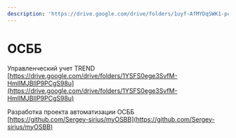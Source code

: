 ```yaml
---
description: 'https://drive.google.com/drive/folders/1uyf-AfMYDqSWK1-pc5ZjbrjjsWkkBvqc'
---
```


# ОСББ

Управленческий учет TREND  
[https://drive.google.com/drive/folders/1YSFS0ege3SvfM-HmllMJBIlP9PCgS98u](https://drive.google.com/drive/folders/1YSFS0ege3SvfM-HmllMJBIlP9PCgS98u)  


Разработка проекта автоматизации ОСББ  
[https://github.com/Sergey-sirius/myOSBB](https://github.com/Sergey-sirius/myOSBB)



